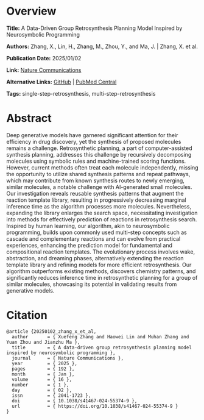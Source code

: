 # Overview
**Title:**
A Data-Driven Group Retrosynthesis Planning Model Inspired by Neurosymbolic Programming

**Authors:**
Zhang, X., Lin, H., Zhang, M., Zhou, Y., and Ma, J. |
Zhang, X. et al.

**Publication Date:**
2025/01/02

**Link:**
[Nature Communications](https://www.nature.com/articles/s41467-024-55374-9)

**Alternative Links:**
[GitHub](https://github.com/osu-zxf/DreamRetroer) |
[PubMed Central](https://pmc.ncbi.nlm.nih.gov/articles/PMC11695995)

**Tags:**
single-step-retrosynthesis, multi-step-retrosynthesis


# Abstract
Deep generative models have garnered significant attention for their efficiency in drug discovery, yet the synthesis of proposed molecules remains a challenge.
Retrosynthetic planning, a part of computer-assisted synthesis planning, addresses this challenge by recursively decomposing molecules using symbolic rules and machine-trained scoring functions.
However, current methods often treat each molecule independently, missing the opportunity to utilize shared synthesis patterns and repeat pathways, which may contribute from known synthesis routes to newly emerging, similar molecules, a notable challenge with AI-generated small molecules.
Our investigation reveals reusable synthesis patterns that augment the reaction template library, resulting in progressively decreasing marginal inference time as the algorithm processes more molecules.
Nevertheless, expanding the library enlarges the search space, necessitating investigation into methods for effectively prediction of reactions in retrosynthesis search.
Inspired by human learning, our algorithm, akin to neurosymbolic programming, builds upon commonly used multi-step concepts such as cascade and complementary reactions and can evolve from practical experiences, enhancing the prediction model for fundamental and compositional reaction templates.
The evolutionary process involves wake, abstraction, and dreaming phases, alternatively extending the reaction template library and refining models for more efficient retrosynthesis.
Our algorithm outperforms existing methods, discovers chemistry patterns, and significantly reduces inference time in retrosynthetic planning for a group of similar molecules, showcasing its potential in validating results from generative models.


# Citation
```
@article {20250102_zhang_x_et_al,
  author       = { Xuefeng Zhang and Haowei Lin and Muhan Zhang and Yuan Zhou and Jianzhu Ma },
  title        = { A data-driven group retrosynthesis planning model inspired by neurosymbolic programming },
  journal      = { Nature Communications },
  year         = { 2025 },
  pages        = { 192 },
  month        = { Jan },
  volume       = { 16 },
  number       = { 1 },
  day          = { 02 },
  issn         = { 2041-1723 },
  doi          = { 10.1038/s41467-024-55374-9 },
  url          = { https://doi.org/10.1038/s41467-024-55374-9 }
}
```
